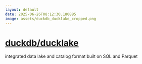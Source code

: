```yaml
---
layout: default
date: 2025-06-26T08:12:30.180885
image: assets/duckdb_ducklake_cropped.png
---
```


# [duckdb/ducklake](https://github.com/duckdb/ducklake)

integrated data lake and catalog format built on SQL and Parquet
